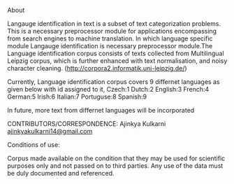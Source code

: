 About

Langauge identification in text is a subset of text categorization problems. This is a necessary preprocessor module 
for applications encompassing from search engines to machine translation. In which language specific module 
Langauge identification is necessary preprocessor module.The Language identification corpus consists of texts collected from Multilingual Leipzig corpus, which is further enhanced with text normalisation, and noisy character cleaning. 
(http://corpora2.informatik.uni-leipzig.de/)

Currently, Language identification corpus covers 9 differnet languages as given below with id assigned to it,
Czech:1
Dutch:2
English:3
French:4
German:5
Irish:6
Italian:7
Portuguse:8
Spanish:9

In future, more text from differnet languages will be incorporated

CONTRIBUTORS/CORRESPONDENCE:
Ajinkya Kulkarni	ajinkyakulkarni14@gmail.com

Conditions of use:

Corpus made available on the condition that they may be used for scientific purposes only and not passed on to third parties.
Any use of the data must be duly documented and referenced.
